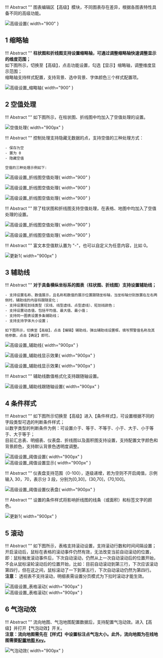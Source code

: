!!! Abstract ""
    图表编辑区【高级】模块，不同图表存在差异，根据各图表特性具备不同的高级功能。

![高级设置](../../img/view_generation/2.0数据大屏高级功能.png){ width="900" }

## 1 缩略轴

!!! Abstract ""
    **柱状图和折线图支持设置缩略轴，可通过调整缩略轴快速调整显示的维度范围；**  
    如下图所示，切换至【高级】，点击功能设置，勾选【显示】缩略轴，调整维度显示范围；  
    缩略轴支持样式配置，支持背景、选中背景、字体颜色三个样式配置项。

![高级设置_缩略轴](../../img/view_generation/2.0数据大屏缩略.png){ width="900" }

## 2 空值处理

!!! Abstract ""
    如下图所示，在柱状图、折线图中均加入了空值处理的设置。

![空值处理](../../img/view_generation/2.0数据大屏空值处理.png){ width="900px" }

!!! Abstract ""
    控制处理支持隐藏无数据的点，支持空值的三种处理方式：

    - 保存为空
    - 置为 0
    - 隐藏空值
    
    空值的三种处理示例如下:

![高级设置_折线图空值处理](../../img/view_generation/2.0数据大屏空值处理保持为空.png){ width="900" }

![高级设置_折线图空值处理](../../img/view_generation/2.0数据大屏空值处理置为0.png){ width="900" }

![高级设置_折线图空值处理](../../img/view_generation/2.0数据大屏隐藏空值.png){ width="900" }

!!! Abstract ""
    除了柱状图和折线图支持空值处理，在表格、地图中均加入了空值处理的设置。

![高级设置_折线图空值处理](../../img/view_generation/2.0数据大屏表格空值处理.png){ width="900" }

![高级设置_折线图空值处理](../../img/view_generation/2.0数据大屏地图空值处理.png){ width="900" }

!!! Abstract ""
    富文本空值默认置为 "-"，也可以自定义为任意内容，比如 0。

![更新1](../../newimg/富文本空值处理.png){ width="900px" }


## 3 辅助线

!!! Abstract ""
    **对于具备横纵坐标系的图表（柱状图、折线图）支持设置辅助线；**

    - 支持设置名称、数值展示，且名称和数值的展示位置跟随坐标轴，当坐标轴分别放置在左右两侧时，辅助线的内容将跟随变化；  
    - 支持设置短划线类型（实线、线型虚线、点型虚线）、短划线颜色；  
    - 支持设置动态值，包括平均值、最大值、最小值；  
    - 支持同一图表设置多条辅助线；  
    - 支持支持字体大小设置；  

    如下图所示，切换至【高级】，点击【编辑】辅助线，弹出辅助线设置框，填写预警值名称及其他参数，点击【确定】即可。

![高级设置_辅助线](../../img/view_generation/2.0数据大屏辅助线功能.png){ width="900px" }

![高级设置_辅助线显示效果](../../img/view_generation/2.0数据大屏设置辅助线.png){ width="900px" }

![高级设置_辅助线显示效果](../../img/view_generation/2.0数据大屏辅助线效果.png){ width="900px" }

!!! Abstract ""
    辅助线数值格式化支持跟随轴设置。

![高级设置_辅助线跟随轴设置](../../img/view_generation/2.0数据大屏辅助线轴值变化.png){ width="900px" }

## 4 条件样式

!!! Abstract ""
    如下图所示切换至【高级】进入【条件样式】，可设置根据不同的字段类型可选的判断条件样式；  
    以数字类型的判断条件为例：可设置介于、等于、不等于、小于、大于、小于等于、大于等于；  
    目前汇总表、明细表、仪表盘、折线图以及面积图支持设置，支持配置文字颜色和背景颜色，支持默认背景色透明度调整。

![高级设置_阈值设置](../../img/view_generation/数据大屏设置条件样式.png){ width="900px" }  
![高级设置_阈值设置显示](../../img/view_generation/数据大屏条件样式效果.png){ width="900px" }


!!! Abstract ""
    仪表盘支持范围（0-100），逐级递增，若为空则不开启阈值，示例输入 30，70，表示分 3 段，分别为[0,30]，(30,70]，(70,100]。

![高级设置_阈值设置仪表盘](../../img/view_generation/2.0数据大屏仪表盘阈值.png){ width="900px" }

!!! Abstract ""
    设置的条件样式将影响折线图的线条（或面积）和标签文字的颜色。

![更新1](../../newimg/数据大屏折线图和面积图支持设置条件样式.png){ width="900px" }


## 5 滚动

!!! Abstract ""
    如下图所示，表格支持滚动设置，支持滚动行数和时间间隔设置；  
    开启滚动后，鼠标在表格的滚动事件仍然有效，无法改变当前自动滚动的位置，即：鼠标触发滚动事件后，下次自动滚动，仍然从上一次自动滚动后的位置开始，不会从鼠标滚轮滚动后的位置开始，比如：目前自动滚动到第三行，下次应该滚动第四行，但在这之间，鼠标滚动了一下到第五行，下次自动滚动仍然为第四行。  
    **注意：** 透视表不支持滚动，明细表需设置分页模式为下拉时滚动才能生效。

![高级设置_表格滚动](../../img/view_generation/2.0数据大屏下拉模式.png){ width="900px" }  
![高级设置_表格滚动](../../img/view_generation/2.0数据大屏设置滚动.png){ width="900px" }


## 6 气泡动效

!!! Abstract ""
    流向地图、气泡地图配置数据后，支持配置气泡动效。进入【高级】并打开【气泡动效】开关。  
    **注意：流向地图需先在【样式】中设置标注点气泡大小。此外，流向地图为在线地图需要[配置地图 Key](https://dataease.io/docs/v2/user_manual/system_management/param/#32)。**

![气泡动效](../../newimg/数据大屏流向地图动态效果.gif){ width="900px" }



